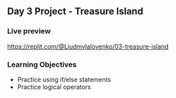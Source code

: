 ## Day 3 Project - Treasure Island

### Live preview
https://replit.com/@LiudmylaIovenko/03-treasure-island

### Learning Objectives
* Practice using if/else statements
* Practice logical operators
